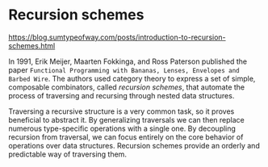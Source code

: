 # Recursion schemes

https://blog.sumtypeofway.com/posts/introduction-to-recursion-schemes.html

In 1991, Erik Meijer, Maarten Fokkinga, and Ross Paterson published the paper `Functional Programming with Bananas, Lenses, Envelopes and Barbed Wire`. The authors used category theory to express a set of simple, composable combinators, called *recursion schemes*, that automate the process of traversing and recursing through nested data structures.

Traversing a recursive structure is a very common task, so it proves beneficial to abstract it. By generalizing traversals we can then replace numerous type-specific operations with a single one. By decoupling recursion from traversal, we can focus entirely on the core behavior of operations over data structures. Recursion schemes provide an orderly and predictable way of traversing them.

